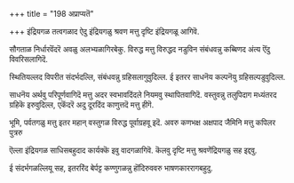 +++
title = "198 अप्राप्यतॆ"

+++
इंद्रियगळ तत्वगळाद ऐदु इंद्रियगळु श्रवण मत्तु दृष्टि इंद्रियगळू आगिवॆ.

सौगताळ निर्धारवॆंदरॆ अवळु अलभ्यळागिरबेकु. विरुद्ध मत्तु विरुद्धद नडुविन संबंधवन्नु कब्बिणद अंत्य ऎंदु विवरिसलागिदॆ.

स्थितियल्लद विपरीत संदर्भदल्लि, संबंधवन्नु ग्रहिसलागुवुदिल्ल. ई इतरर साधनॆय कल्पनॆयु ग्रहिसल्पडुवुदिल्ल.

साधनॆय अर्थवु परिपूर्णवागिदॆ मत्तु अदर स्वभावदिंदले नियमवु स्थापितवागिदॆ. वस्तुवन्नु तलुपिदाग मध्यंतरद ग्रहिकॆ इरुवुदिल्ल, एकॆंदरॆ अदु दूरदिंद काणुत्तदॆ मत्तु हीगॆ.

भूमि, पर्वतगळु मत्तु इतर महान् वस्तुगळ विरुद्ध पूर्वाग्रहवू इदॆ. अवरु कणभक्ष अक्षपाद जैमिनि मत्तु कपिलर पुत्ररु

ऎल्ला इंद्रियगळ साधिसबहुदाद कार्यक्कॆ इवु वादगळागिवॆ. कॆलवु दृष्टि मत्तु श्रवणेंद्रियगळु सह इद्दवु.

ई संदर्भगळल्लियू सह, इतररिंद बेर्पट्ट कण्णुगळन्नु हॊंदिरुववरु भाषणकाररागबहुदु.

